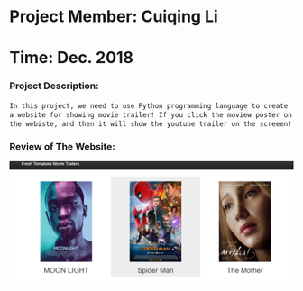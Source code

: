 # Project Member: Cuiqing Li
# Time: Dec. 2018

### Project Description:
    In this project, we need to use Python programming language to create a website for showing movie trailer! If you click the moview poster on the webiste, and then it will show the youtube trailer on the screeen! 


### Review of The Website:
![png](movie_website.PNG)
